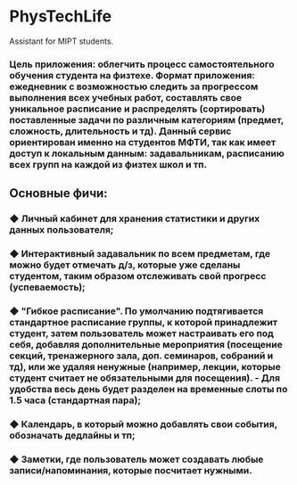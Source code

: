 # PhysTechLife
Assistant for MIPT students.

<h3>Цель приложения: облегчить процесс самостоятельного обучения студента на физтехе. Формат приложения: ежедневник с возможностью следить за прогрессом выполнения всех учебных работ, составлять свое уникальное расписание и распределять (сортировать) поставленные задачи по различным категориям (предмет, сложность, длительность и тд).  Данный сервис ориентирован именно на студентов МФТИ, так как имеет доступ к локальным данным: задавальникам, расписанию всех групп на каждой из физтех школ и тп.</h3>

<h2>Основные фичи:</h2>
<h3>◆ Личный кабинет для хранения статистики и других данных пользователя;</h3>
<h3>◆ Интерактивный задавальник по всем предметам, где можно будет отмечать д/з, которые уже сделаны студентом, таким образом отслеживать свой прогресс (успеваемость);</h3>
<h3>◆ "Гибкое расписание". По умолчанию подтягивается стандартное расписание группы, к которой принадлежит студент, затем пользователь может настраивать его под себя, добавляя дополнительные мероприятия (посещение секций, тренажерного зала, доп. семинаров, собраний и тд), или же удаляя ненужные (например, лекции, которые студент считает не обязательными для посещения). - Для удобства весь день будет разделен на временные слоты по 1.5 часа (стандартная пара);</h3>
<h3>◆ Календарь, в который можно добавлять свои события, обозначать дедлайны и тп;</h3>
<h3>◆ Заметки, где пользователь может создавать любые записи/напоминания, которые посчитает нужными.</h3>
